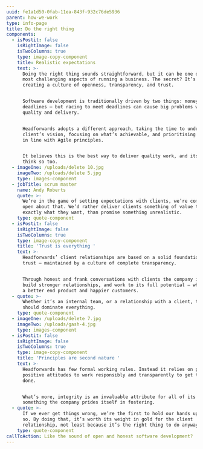 ```yaml
---
uuid: fe1a1d50-0fab-11ea-843f-932c76de5936
parent: how-we-work
type: info-page
title: Do the right thing
components:
  - isPostit: false
    isRightImage: false
    isTwoColumns: true
    type: image-copy-component
    title: Realistic expectations
    text: >-
      Doing the right thing sounds straightforward, but it can be one of the
      most challenging aspects of running a business. The secret? It’s all about
      creating a culture of openness, transparency, and trust.  


      Software development is traditionally driven by two things: money and
      deadlines – but racing to meet deadlines can cause big problems with
      quality and delivery.  


      Headforwards adopts a different approach, taking the time to understand a
      client’s vision, focusing on what’s achievable, and prioritising the work
      in line with Agile principles.


      It believes this is the best way to deliver quality work, and its clients
      think so too.
  - imageOne: /uploads/delete 10.jpg
    imageTwo: /uploads/delete 5.jpg
    type: images-component
  - jobTitle: scrum master
    name: Andy Roberts
    quote: >-
      We’re in the game of setting expectations with clients, we’re completely
      open about that. We’d rather deliver clients something of value that does
      exactly what they want, than promise something unrealistic.
    type: quote-component
  - isPostit: false
    isRightImage: false
    isTwoColumns: true
    type: image-copy-component
    title: 'Trust is everything '
    text: >-
      Headforwards’ client relationships are based on a solid foundation of
      trust – maintained by a culture of complete transparency. 


      Through honest and frank conversations with clients the company is able to
      build stronger relationships, and work to its full potential – which means
      a better end product and happier customers.
  - quote: >-
      Whether it’s an internal team, or a relationship with a client, trust
      should dominate everything.
    type: quote-component
  - imageOne: /uploads/delete 7.jpg
    imageTwo: /uploads/gash-4.jpg
    type: images-component
  - isPostit: false
    isRightImage: false
    isTwoColumns: true
    type: image-copy-component
    title: 'Principles are second nature '
    text: >-
      Headforwards has few formal working rules. Instead it relies on people’s
      positive attitudes to work responsibly and transparently to get the job
      done. 


      What’s more, integrity is an invaluable attribute for all of its people –
      something the company prides itself in fostering.
  - quote: >-
      If we ever get things wrong, we’re the first to hold our hands up and say
      so. By doing that, it’s worth its weight in gold for the client
      relationship, not least because it’s the right thing to do anyway.
    type: quote-component
callToAction: Like the sound of open and honest software development?
---
```


